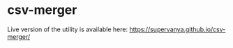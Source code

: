 # csv-merger

Live version of the utility is available here: https://supervanya.github.io/csv-merger/
